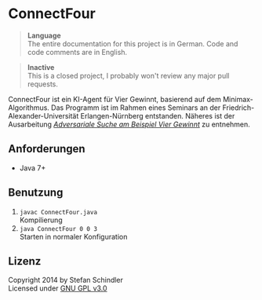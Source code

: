 # ConnectFour
> **Language**  
> The entire documentation for this project is in German. Code and code comments are in English.

> **Inactive**  
> This is a closed project, I probably won't review any major pull requests.

ConnectFour ist ein KI-Agent für Vier Gewinnt, basierend auf dem Minimax-Algorithmus. Das Programm ist im Rahmen eines Seminars an der Friedrich-Alexander-Universität Erlangen-Nürnberg entstanden. Näheres ist der Ausarbeitung *[Adversariale Suche am Beispiel Vier Gewinnt](https://kaloix.de/dl/Schindler-Stefan_Adversariale-Suche_Juni-2014.pdf)* zu entnehmen.

## Anforderungen
* Java 7+

## Benutzung
1. `javac ConnectFour.java`  
   Kompilierung
2. `java ConnectFour 0 0 3`  
   Starten in normaler Konfiguration

## Lizenz
Copyright 2014 by Stefan Schindler  
Licensed under [GNU GPL v3.0](LICENSE.txt)

